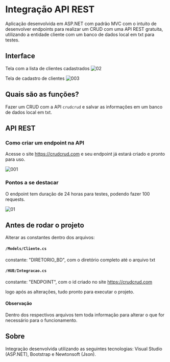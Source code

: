 
# Integração API REST

Aplicação desenvolvida em ASP.NET com padrão MVC com o intuito de desenvolver endpoints para realizar um CRUD com uma API REST gratuita,
utilizando a entidade cliente com um banco de dados local em txt para testes.

## Interface

Tela com a lista de clientes cadastrados
![02](https://user-images.githubusercontent.com/74942532/139539417-305f1b4f-db41-4a24-aa3a-a268edba6e25.png)

Tela de cadastro de clientes
![003](https://user-images.githubusercontent.com/74942532/139539433-ee4aaf6e-b545-45ba-9eff-73edac35e33e.png)

## Quais são as funções?

Fazer um CRUD com a API `crudcrud` e salvar as informações em um banco de dados local em txt.

## API REST

### Como criar um endpoint na API

Acesse o site https://crudcrud.com e seu endpoint já estará criado e pronto para uso.

![001](https://user-images.githubusercontent.com/74942532/139539612-2ec720cd-b857-4cb3-83fa-3d7728c9a38d.png)

### Pontos a se destacar

O endpoint tem duração de 24 horas para testes, podendo fazer 100 requests.

![01](https://user-images.githubusercontent.com/74942532/139539616-aaec25ed-c4d7-4ecd-ac78-07a7a6d42ad6.png)

## Antes de rodar o projeto

Alterar as constantes dentro dos arquivos:

#### `/Models/Cliente.cs`
constante: "DIRETORIO_BD", com o diretório completo até o arquivo txt

#### `/HUB/Integracao.cs`
constante: "ENDPOINT", com o id criado no site https://crudcrud.com

logo após as alterações, tudo pronto para executar o projeto.

#### Observação

Dentro dos respectivos arquivos tem toda informação para alterar o que for necessário para o funcionamento.

## Sobre

Integração desenvolvida utilizando as seguintes tecnologias: Visual Studio (ASP.NET), Bootstrap e Newtonsoft (Json).
